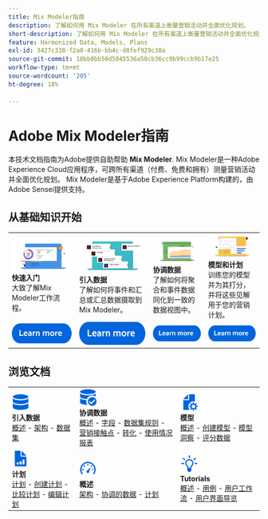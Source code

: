 ```yaml
---
title: Mix Modeler指南
description: 了解如何用 Mix Modeler 在所有渠道上衡量营销活动并全面优化规划。
short-description: 了解如何用 Mix Modeler 在所有渠道上衡量营销活动并全面优化规划。
feature: Harmonized Data, Models, Plans
exl-id: 3427c338-f2a0-416b-bb4c-d8fef929c38a
source-git-commit: 18bb0bb50d5045536a58cb36cc9b99ccb9b17e25
workflow-type: tm+mt
source-wordcount: '205'
ht-degree: 18%

---
```


# Adobe Mix Modeler指南

本技术文档指南为Adobe提供自助帮助 **Mix Modeler**. Mix Modeler是一种Adobe Experience Cloud应用程序，可跨所有渠道（付费、免费和拥有）测量营销活动并全面优化规划。 Mix Modeler是基于Adobe Experience Platform构建的，由Adobe Sensei提供支持。

## 从基础知识开始

<table style="table-layout:fixed">
  <tr style="border: 0;">
    <td>
    <a href="/help/get-started/about.md"><img src="./assets/whatis-mm.png"></a>
    <div><strong>快速入门</strong><br/>大致了解Mix Modeler工作流程。</div>
    </td>
    <td>
    <a href="/help/ingest-data/overview.md"><img src="./assets/data-ingestion-mm.png"></a>
    <div><strong>引入数据</strong><br/>了解如何将事件和汇总或汇总数据摄取到Mix Modeler。</div>
    </td>
    <td>
    <a href="/help/harmonize-data/overview.md"><img src="./assets/plan-mm.png"/></a>
    <div><strong>协调数据</strong><br/>了解如何将聚合和事件数据同化到一致的数据视图中。 
    </div>
    </td>
    <td>
    <a href="/help/models/overview.md"><img src="./assets/models-mm.png"></a>
    <div><strong>模型和计划</strong><br/>训练您的模型并为其打分，并将这些见解用于您的营销计划。</div>
    </td>
  </tr>
  <tr style="border: 0;">
    <td align="center"><a href="/help/get-started/about.md"><img src="./assets/learn-more-button.svg"></a></td>
    <td align="center"><a href="/help/ingest-data/overview.md"><img src="./assets/learn-more-button.svg"></a></td>
    <td align="center"><a href="/help/harmonize-data/overview.md"><img src="./assets/learn-more-button.svg"></a></td>
    <td align="center"><a href="/help/models/overview.md"><img src="./assets/learn-more-button.svg"></a></td>
    </tr>
</table>


## 浏览文档

<table style="table-layout:auto">
  <tr style="border: 0;">
    <td>
      <img src="./assets/Data.svg" width="35px"><br/>
      <strong>引入数据</strong><br/><a href="/help/ingest-data/overview.md">概述</a> - <a href="/help/ingest-data/schemas.md">架构</a> - <a href="/help/ingest-data/datasets.md">数据集</a> 
    </td>
    <td>
      <img src="./assets/DataCheck.svg" width="35px"><br/>
      <strong>协调数据</strong><br/><a href="/help/harmonize-data/overview.md">概述</a> - <a href="/help/harmonize-data/fields.md">字段</a>  - <a href="/help/harmonize-data/dataset-rules.md">数据集规则</a> - <a href="/help/harmonize-data/marketing-touchpoints.md">营销接触点</a> - <a href="/help/harmonize-data/conversions.md">转化</a> - <a href="/help/harmonize-data/usage-report.md">使用情况报表</a>  
    </td>
    <td>
      <img src="./assets/FileGear.svg" width="35px"><br/>
      <strong>模型</strong><br/><a href="/help/models/overview.md">概述</a> - <a href="/help/models/create.md">创建模型</a> - <a href="/help/models/insights.md">模型洞察</a> - <a href="/help/models/scoring-data.md">评分数据</a>
    </td>
  </tr>
  <tr style="border: 0;">
    <td>
      <img src="./assets/FileChart.svg" width="35px"><br/>
      <strong>计划</strong><br/><a href="/help/plans/overview.md">计划</a> - <a href="/help/plans/create.md">创建计划</a> - <a href="/help/plans/compare.md">比较计划</a> - <a href="/help/plans/edit.md">编辑计划</a>
    </td>
    <td>
      <img src="./assets/Dashboard.svg" width="35px"><br/>
      <strong>概述</strong><br/><a href="/help/dashboard/overview.md">架构</a> - <a href="/help/dashboard/harmonized-data.md">协调的数据</a> - <a href="/help/dashboard/plans.md">计划</a>
    </td>
        <td>
      <img src="./assets/Learn.svg" width="35px"><br/>
      <strong>Tutorials</strong><br/><a href="https://experienceleague.adobe.com/docs/mix-modeler-learn/tutorials/overview.html?lang=en">概述</a> - <a href="https://experienceleague.adobe.com/docs/mix-modeler-learn/tutorials/intro/use-cases.html?lang=en">用例</a> - <a href="https://experienceleague.adobe.com/docs/mix-modeler-learn/tutorials/intro/user-workflow.html?lang=en">用户工作流</a>  - <a href="https://experienceleague.adobe.com/docs/mix-modeler-learn/tutorials/intro/user-interface-tour.html?lang=en">用户界面导览</a>
    </td>
  </tr>
</table>

